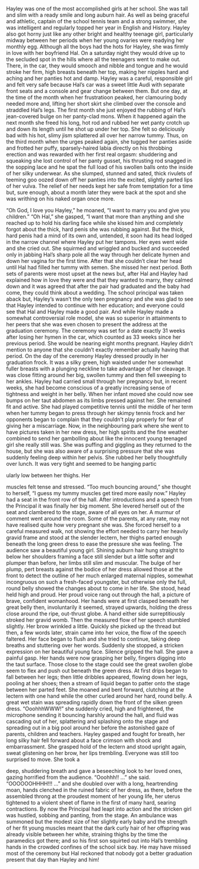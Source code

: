 Hayley was one of the most accomplished girls at her school. She was 
tall and slim with a ready smile and long auburn hair. As well as being 
graceful and athletic, captain of the school tennis team and a strong 
swimmer, she was intelligent and regularly topped her year in English and 
History. Hayley also got horny just like any other bright and healthy teenage 
girl, particularly midway between her periods when her young ovaries were 
readying her monthly egg.
Although all the boys had the hots for Hayley, she was firmly in 
love with her boyfriend Hal. On a saturday night they would drive up to the 
secluded spot in the hills where all the teenagers went to make out. There, in 
the car, they would smooch and nibble and tongue and he would stroke her 
firm, high breasts beneath her top, making her nipples hard and aching and 
her panties hot and damp. Hayley was a careful, responsible girl and felt 
very safe because Hal’s car was a sweet little Audi with separate front seats 
and a console and gear change between them. But one day, at the time of the 
month when her frustratioon peaked, her clamouring body needed more and, 
lifting her short skirt she climbed over the console and straddled Hal’s legs.
The first month she just enjoyed the rubbing of Hal’s jean-covered 
bulge on her panty-clad mons. When it happened again the next month she 
freed his long, hot rod and rubbed her wet panty crotch up and down its 
length until he shot up under her top. She felt so deliciously bad with his 
hot, slimy jism splattered all over her narrow tummy.
Thus, on the third month when the urges peaked again, she tugged 
her panties aside and frotted her puffy, sparsely-haired labia directly on his 
throbbing erection and was rewarded with her first real orgasm: shuddering 
and squeaking she lost control of her panty gusset, his thrusting rod snagged 
in the sopping lace and he spat the full load of his swollen balls onto the 
inside of her silky underwear. As she slumped, stunned and sated, thick 
rivulets of teeming goo oozed down off her panties into the excited, slightly 
parted lips of her vulva.
The relief of her needs kept her safe from temptation for a time but, 
sure enough, about a month later they were back at the spot and she was 
writhing on his naked organ once more.

“Oh God, I love you Hayley,” he moaned, “I want to marry you and 
give you children.”
“Oh Hal,” she gasped, “I want that more than anything and she 
reached up to hold his darling face while she kissed him and completely 
forgot about the thick, hard penis she was rubbing against. But the thick, 
hard penis had a mind of its own and, untended, it soon had its head lodged 
in the narrow channel where Hayley put her tampons. Her eyes went wide 
and she cried out. She squirmed and wriggled and bucked and succeeded 
only in jabbing Hal’s sharp pole all the way through her delicate hymen and 
down her vagina for the first time. After that she couldn’t clear her head 
until Hal had filled her tummy with semen.
She missed her next period.
Both sets of parents were most upset at the news but, after Hal and 
Hayley had explained how in love they were and that they wanted to marry, 
they calmed down and it was agreed that after the pair had graduated and 
the baby had come, they could think about a wedding.
The school principal was taken aback but, Hayley’s wasn’t the only 
teen pregnancy and she was glad to see that Hayley intended to continue 
with her education; and everyone could see that Hal and Hayley made a 
good pair. And while Hayley made a somewhat controversial role model, 
she was so superior in attainments to her peers that she was even chosen to 
present the address at the graduation ceremony.
The ceremony was set for a date exactly 31 weeks after losing her 
hymen in the car, which counted as 33 weeks since her previous period. She 
would be nearing eight months pregnant. Hayley didn’t mention to anyone 
that she couldn’t exactly remember actually having that period.
On the day of the ceremony Hayley dressed proudly in her 
graduation frock. It was a silky green, high waisted under her somewhat 
fuller breasts with a plunging neckline to take advantage of her cleavage. It 
was close fitting around her big, swollen tummy and then fell sweeping to 
her ankles. 
Hayley had carried small through her pregnancy but, in recent 
weeks, she had become conscious of a greatly increasing sense of tightness 
and weight in her belly. When her infant moved she could now see bumps 
on her taut abdomen as its limbs pressed against her. 
She remained fit and active. She had played competitive tennis until 
the middle of her term when her tummy began to press through her skimpy 
tennis frock and her opponents began to complain that they couldn’t play 
properly for fear of giving her a miscarriage. Now, in the neighbouring park 
where she went to have pictures taken in her new dress, her high spirits and 
the fine weather combined to send her gambolling about like the innocent 
young teenaged girl she really still was.
She was puffing and giggling as they returned to the house, but she 
was also aware of a surprising pressure that she was suddenly feeling deep 
within her pelvis. She rubbed her belly thoughtfully over lunch. It was very 
tight and seemed to be hanging partic

ularly low between her thighs. Her

muscles felt tense and stressed. “Too much bouncing around,” she thought 
to herself, “I guess my tummy muscles get tired more easily now.”
Hayley had a seat in the front row of the hall. After introductions 
and a speech from the Principal it was finally her big moment. She levered 
herself out of the seat and clambered to the stage, aware of all eyes on her. 
A murmur of comment went around the room. Some of the parents, at any 
rate, may not have realised quite how very pregnant she was. She forced 
herself to a careful measured walk, not showing the effort needed to carry 
her heavily gravid frame and stood at the slender lectern, her thighs parted 
enough beneath the long green dress to ease the pressure she was feeling.
The audience saw a beautiful young girl. Shining auburn hair hung 
straight to below her shoulders framing a face still slender but a little softer 
and plumper than before, her limbs still slim and muscular. The bulge of her 
plump, pert breasts against the bodice of her dress allowed those at the front 
to detect the outline of her much enlarged maternal nipples, somewhat 
incongruous on such a fresh-faced youngster, but otherwise only the full, 
round belly showed the changes about to come in her life.
She stood, head held high and proud. Her proud voice rang out 
through the hall, a picture of brave, confident womanhood. Her hands were 
at first clasped beneath her great belly then, involuntarily it seemed, strayed 
upwards, holding the dress close around the ripe, out-thrust globe. A hand 
either side surreptitiously stroked her gravid womb.
Then the measured flow of her speech stumbled slightly. Her brow 
wrinkled a little. Quickly she picked up the thread but then, a few words 
later, strain came into her voice, the flow of the speech faltered. Her face 
began to flush and she tried to continue, taking deep breaths and stuttering 
over her words. Suddenly she stopped, a stricken expression on her 
beautiful young face. Silence gripped the hall. She gave a painful gasp.
Her hands were now grasping her belly, fingers digging into the taut 
surface. Those close to the stage could see the great swollen globe seem to 
flex and push out beneath the green dress.
At first drips began to fall between her legs; then little dribbles 
appeared, flowing down her legs, pooling at her shoes; then a stream of 
liquid began to patter onto the stage between her parted feet.
She moaned and bent forward, clutching at the lectern with one 
hand while the other curled around her hard, round belly. A great wet stain 
was spreading rapidly down the front of the silken green dress.
“OoohhhWWW!” she suddenly cried, high and frightened, the 
microphone sending it bouncing harshly around the hall, and fluid was 
cascading out of her, splattering and splashing onto the stage and spreading 
out in a big pool around her before the astonished gaze of parents, children 
and teachers.
Hayley gasped and fought for breath, her long silky hair fell 
forward about a face crimson with shock and embarrassment. She grasped 
hold of the lectern and stood upright again, sweat glistening on her brow, 
her lips trembling. Everyone was still too surprised to move. She took a

deep, shuddering breath and gave a beseeching look to her loved ones, 
gazing horrified from the audience.
“Ooohhh!! ...” she said. “OOOOOOHHHH!!! ...” and she doubled 
over with a long, heartrending moan, hands clenched in the ruined fabric of 
her dress, as there, before the assembled throng at the proudest moment of 
her young life, her uterus tightened to a violent sheet of flame in the first of 
many hard, searing contractions.
By now the Principal had leapt into action and the stricken girl was 
hustled, sobbing and panting, from the stage. An ambulance was summoned 
but the modest size of her slightly early baby and the strength of her fit 
young muscles meant that the dark curly hair of her offspring was already 
visible between her white, straining thighs by the time the paramedics got 
there; and so his first son squirted out into Hal’s trembling hands in the 
crowded confines of the school sick bay. He may have missed most of the 
ceremony but Hal reckoned that nobody got a better graduation present that 
day than Hayley and him!